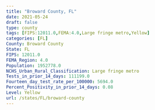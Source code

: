 ```yaml
---
title: "Broward County, FL"
date: 2021-05-24
draft: false
type: county
tags: [FIPS:12011.0,FEMA:4.0,Large fringe metro,Yellow]
categories: [FL]
County: Broward County
State: FL
FIPS: 12011.0
FEMA_Region: 4.0
Population: 1952778.0
NCHS_Urban_Rural_Classification: Large fringe metro
Tests_in_prior_14_days: 111199.0
Fourteen_day_test_rate_per_100000: 5694.0
Percent_Positivity_in_prior_14_days: 0.08
Level: Yellow
url: /states/FL/broward-county
---
```



